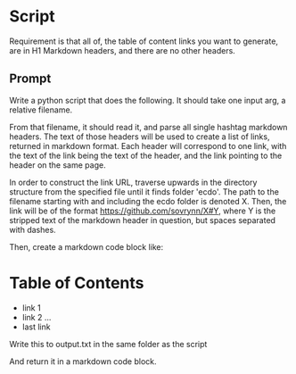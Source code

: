 # Script

Requirement is that all of, the table of content links you want to generate, are in H1 Markdown headers, and there are no other headers.

## Prompt

Write a python script that does the following. It should take one input arg, a relative filename.

From that filename, it should read it, and parse all single hashtag markdown headers. The text of those headers will be used to create a list of links, returned in markdown format. Each header will correspond to one link, with the text of the link being the text of the header, and the link pointing to the header on the same page.

In order to construct the link URL, traverse upwards in the directory structure from the specified file until it finds folder 'ecdo'. The path to the filename starting with and including the ecdo folder is denoted X. Then, the link will be of the format https://github.com/sovrynn/X#Y, where Y is the stripped text of the markdown header in question, but spaces separated with dashes.

Then, create a markdown code block like:
# Table of Contents

- link 1
- link 2
...
- last link

Write this to output.txt in the same folder as the script

And return it in a markdown code block.